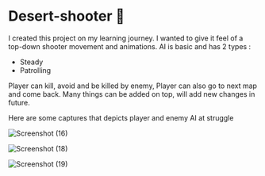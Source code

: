 # Desert-shooter 🔫

I created this project on my learning journey. I wanted to give it feel of a top-down shooter movement and animations.
AI is basic and has 2 types : 
- Steady
- Patrolling

Player can kill, avoid and be killed by enemy, Player can also go to next map and come back.
Many things can be added on top, will add new changes in future.

Here are some captures that depicts player and enemy AI at struggle

![Screenshot (16)](https://github.com/yashcb/Desert-shooter/assets/42696752/c7be8d41-2a21-4270-bb1e-a2daff03d5d5)

![Screenshot (18)](https://github.com/yashcb/Desert-shooter/assets/42696752/a12de0ed-2753-41e1-a198-cf2ef1d19560)

![Screenshot (19)](https://github.com/yashcb/Desert-shooter/assets/42696752/1c01e73f-1f1f-4b1c-8213-39d2a38a1c0d)


